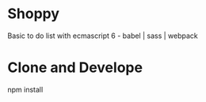 # Shoppy
Basic to do list with ecmascript 6 - babel | sass | webpack

# Clone and Develope
npm install